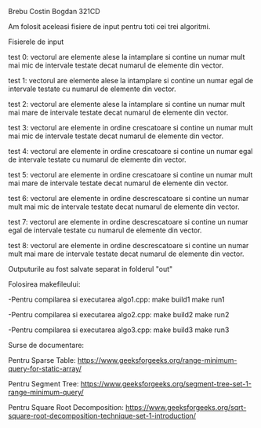 Brebu Costin Bogdan 321CD

Am folosit aceleasi fisiere de input pentru toti cei trei algoritmi.

Fisierele de input

test 0:
vectorul are elemente alese la intamplare si contine un numar 
mult mai mic de intervale testate decat numarul de elemente din vector.

test 1:
vectorul are elemente alese la intamplare si contine un numar 
egal de intervale testate cu numarul de elemente din vector.

test 2:
vectorul are elemente alese la intamplare si contine un numar 
mult mai mare de intervale testate decat numarul de elemente din vector.

test 3:
vectorul are elemente in ordine crescatoare si contine un numar 
mult mai mic de intervale testate decat numarul de elemente din vector.

test 4:
vectorul are elemente in ordine crescatoare si contine un numar 
egal de intervale testate cu numarul de elemente din vector.

test 5:
vectorul are elemente in ordine crescatoare si contine un numar 
mult mai mare de intervale testate decat numarul de elemente din vector.

test 6:
vectorul are elemente in ordine descrescatoare si contine un numar 
mult mai mic de intervale testate decat numarul de elemente din vector.

test 7:
vectorul are elemente in ordine descrescatoare si contine un numar 
egal de intervale testate cu numarul de elemente din vector.

test 8:
vectorul are elemente in ordine descrescatoare si contine un numar 
mult mai mare de intervale testate decat numarul de elemente din vector.

Outputurile au fost salvate separat in folderul "out"

Folosirea makefileului:

-Pentru compilarea si executarea algo1.cpp:
	make build1
	make run1

-Pentru compilarea si executarea algo2.cpp:
	make build2
	make run2

-Pentru compilarea si executarea algo3.cpp:
	make build3
	make run3

Surse de documentare:

Pentru Sparse Table:
https://www.geeksforgeeks.org/range-minimum-query-for-static-array/

Pentru Segment Tree:
https://www.geeksforgeeks.org/segment-tree-set-1-range-minimum-query/

Pentru Square Root Decomposition:
https://www.geeksforgeeks.org/sqrt-square-root-decomposition-technique-set-1-introduction/




